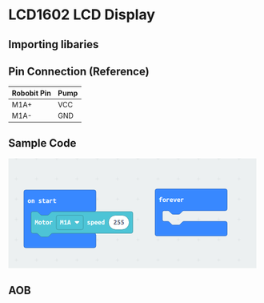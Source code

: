 # LCD1602 LCD Display

## Importing libaries
<!-- ![alt text](https://github.com/hyfung/classroom_microbit_kit/blob/white/07_LCD1602/Extension.png "") -->

## Pin Connection (Reference)
|Robobit Pin|Pump|
|-|-|
|M1A+|VCC|
|M1A-|GND|

## Sample Code
![alt text](https://github.com/hyfung/classroom_microbit_kit/blob/white/08_Pump/Code.png "")

## AOB
